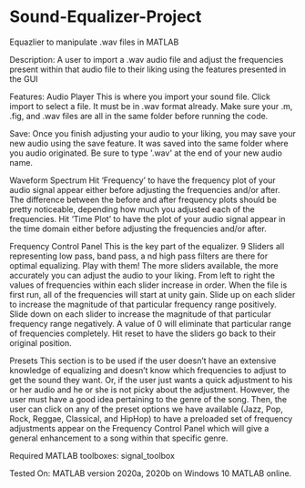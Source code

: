 # Sound-Equalizer-Project
Equazlier to manipulate .wav files in MATLAB

Description:
A user to import a .wav audio file and adjust the frequencies present within that audio file to their liking using the features presented in the GUI


Features:
Audio Player
This is where you import your sound file. Click import to select a file. 
It must be in .wav format already. Make sure your .m, .fig, and .wav files 
are all in the same folder before running the code.

Save:
Once you finish adjusting your audio to your liking, you may save your new audio 
using the save feature. It was saved into the same folder where you audio originated. 
Be sure to type '.wav' at the end of your new audio name.

Waveform Spectrum
Hit ‘Frequency’ to have the frequency plot of your audio signal appear either before
adjusting the frequencies and/or after. The difference between the before and after
frequency plots should be pretty noticeable, depending how much you adjusted each of
the frequencies. Hit ‘Time Plot’ to have the plot of your audio signal appear in the
time domain either before adjusting the frequencies and/or after.


Frequency Control Panel
This is the key part of the equalizer. 9 Sliders all representing low pass, band pass, a
nd high pass filters are there for optimal equalizing. Play with them! 
The more sliders available, the more accurately you can adjust the audio to your
liking. From left to right the values of frequencies within each slider increase in
order. When the file is first run, all of the frequencies will start at unity gain.
Slide up on each slider to increase the magnitude of that particular frequency range
positively. Slide down on each slider to increase the magnitude of that particular
frequency range negatively. A value of 0 will eliminate that particular range of
frequencies completely. Hit reset to have the sliders go back to their original
position.

Presets
This section is to be used if the user doesn’t have an extensive knowledge of
equalizing and doesn’t know which frequencies to adjust to get the sound they want.
Or, if the user just wants a quick adjustment to his or her audio and he or she is not
picky about the adjustment. However, the user must have a good idea pertaining to the
genre of the song. Then, the user can click on any of the preset options we have
available (Jazz, Pop, Rock, Reggae, Classical, and HipHop) to have a preloaded set of
frequency adjustments appear on the Frequency Control Panel which will give a general
enhancement to a song within that specific genre.

Required MATLAB toolboxes:
signal_toolbox

Tested On:
MATLAB version 2020a, 2020b on Windows 10
MATLAB online.



